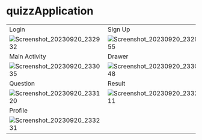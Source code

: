 # quizzApplication
| | |
| ------------- | ------------- |
| Login | Sign Up|
| ![Screenshot_20230920_232932](https://github.com/AMAN-MAHTO/quizzApplication/assets/72177509/9c66b6fa-f019-4728-a186-b41666aeae48) | ![Screenshot_20230920_232955](https://github.com/AMAN-MAHTO/quizzApplication/assets/72177509/d254b368-4b8b-485f-9b45-1e7039eba598) |
| Main Activity | Drawer |
| ![Screenshot_20230920_233035](https://github.com/AMAN-MAHTO/quizzApplication/assets/72177509/bbd98635-8e3c-4c46-9608-106c60061462) | ![Screenshot_20230920_233048](https://github.com/AMAN-MAHTO/quizzApplication/assets/72177509/26e77647-8a67-4a45-8601-6a71a2a4362d) |
| Question | Result |
| ![Screenshot_20230920_233120](https://github.com/AMAN-MAHTO/quizzApplication/assets/72177509/e606323d-d276-4433-89b5-e37824898991) | ![Screenshot_20230920_233211](https://github.com/AMAN-MAHTO/quizzApplication/assets/72177509/b6d1bcd8-01ef-4d80-8409-86986a2619f0) |
| Profile | |
| ![Screenshot_20230920_233231](https://github.com/AMAN-MAHTO/quizzApplication/assets/72177509/37230026-3f8a-476e-88d7-601906bc0214) | |
